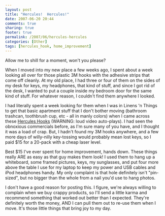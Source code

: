 ```yaml
---
layout: post
title: "Hercules!  Hercules!"
date: 2007-06-20 20:44
comments: true
sharing: true
footer: true
permalink: /2007/06/hercules-hercules
categories: [Other]
tags: [hercules_hook, home_improvement]
---
```

Allow me to shill for a moment, won't you please?

When I moved into my new place a few weeks ago, I spent about a week looking all over for those plastic 3M hooks with the adhesive strips that come off cleanly.  At my old place, I had three or four of them on the sides of my desk for keys, my headphones, that kind of stuff, and since I got rid of the desk, I wanted to put a couple inside my bedroom door for the same kind of stuff.  For whatever reason, I couldn't find them anywhere I looked.

I had literally spent a week looking for them when I was in Linens 'n Things to get that basic apartment stuff that I don't bother moving (bathroom trashcan, toothbrush cup, etc - all in manly colors) when I came across these <a href="http://www.herculeshook.com/">Hercules Hooks</a> (WARNING: loud video auto-plays).  I had seen the obnoxious commercials before, as I'm sure many of you have, and I thought it was a load of crap.  But, I hadn't found my 3M hooks anywhere, and a few more days of willy-nilly key-tossing would probably mean lost keys, so I paid $15 for a 20-pack with a cheap laser level.

Best $15 I've ever spent for home improvement, hands down.  These things really ARE as easy as that guy makes them look!  I used them to hang up a whiteboard, some framed pictures, keys, my sunglasses, and put four more above the table I use for my laptop to keep my power and USB cables and iPod headphones handy.  My only complaint is that hole definitely isn't "pin-sized", but no bigger than the whole from a nail you'd use to hang photos.

I don't have a good reason for posting this.  I figure, we're always willing to complain when we buy crappy products, so I'll send a little karma and recommend something that worked out better than I expected.  They're definitely worth the money, AND I can pull them out to re-use them when I move.  It's those little things that bring joy to my day.
